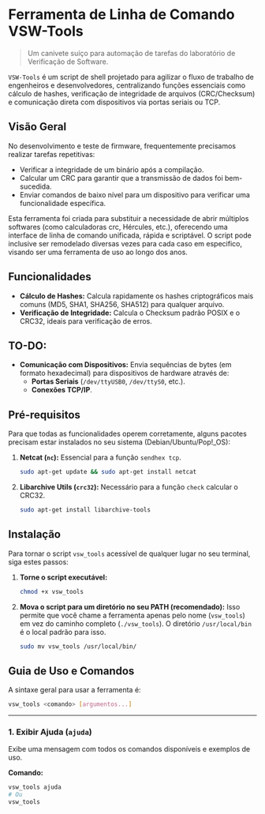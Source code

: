 # Ferramenta de Linha de Comando VSW-Tools

> Um canivete suíço para automação de tarefas do laboratório de Verificação de Software.

`VSW-Tools` é um script de shell projetado para agilizar o fluxo de trabalho de engenheiros e desenvolvedores, centralizando funções essenciais como cálculo de hashes, verificação de integridade de arquivos (CRC/Checksum) e comunicação direta com dispositivos via portas seriais ou TCP.


## Visão Geral

No desenvolvimento e teste de firmware, frequentemente precisamos realizar tarefas repetitivas:
-   Verificar a integridade de um binário após a compilação.
-   Calcular um CRC para garantir que a transmissão de dados foi bem-sucedida.
-   Enviar comandos de baixo nível para um dispositivo para verificar uma funcionalidade específica.
  
Esta ferramenta foi criada para substituir a necessidade de abrir múltiplos softwares (como calculadoras crc, Hércules, etc.), oferecendo uma interface de linha de comando unificada, rápida e scriptável. O script pode inclusive ser remodelado diversas vezes para cada caso em especifico, visando ser uma ferramenta de uso ao longo dos anos.





## Funcionalidades

-   **Cálculo de Hashes:** Calcula rapidamente os hashes criptográficos mais comuns (MD5, SHA1, SHA256, SHA512) para qualquer arquivo.
-   **Verificação de Integridade:** Calcula o Checksum padrão POSIX e o CRC32, ideais para verificação de erros.

## TO-DO:
-   **Comunicação com Dispositivos:** Envia sequências de bytes (em formato hexadecimal) para dispositivos de hardware através de:
    -   **Portas Seriais** (`/dev/ttyUSB0`, `/dev/ttyS0`, etc.).
    -   **Conexões TCP/IP**.

## Pré-requisitos

Para que todas as funcionalidades operem corretamente, alguns pacotes precisam estar instalados no seu sistema (Debian/Ubuntu/Pop!_OS):

1.  **Netcat (`nc`):** Essencial para a função `sendhex tcp`.
    ```bash
    sudo apt-get update && sudo apt-get install netcat
    ```
2.  **Libarchive Utils (`crc32`):** Necessário para a função `check` calcular o CRC32.
    ```bash
    sudo apt-get install libarchive-tools
    ```

## Instalação

Para tornar o script `vsw_tools` acessível de qualquer lugar no seu terminal, siga estes passos:

1.  **Torne o script executável:**
    ```bash
    chmod +x vsw_tools
    ```

2.  **Mova o script para um diretório no seu PATH (recomendado):**
    Isso permite que você chame a ferramenta apenas pelo nome (`vsw_tools`) em vez do caminho completo (`./vsw_tools`). O diretório `/usr/local/bin` é o local padrão para isso.
    ```bash
    sudo mv vsw_tools /usr/local/bin/
    ```

## Guia de Uso e Comandos

A sintaxe geral para usar a ferramenta é:

```bash
vsw_tools <comando> [argumentos...]
```

---

### 1. Exibir Ajuda (`ajuda`)

Exibe uma mensagem com todos os comandos disponíveis e exemplos de uso.

**Comando:**
```bash
vsw_tools ajuda
# Ou
vsw_tools
```
